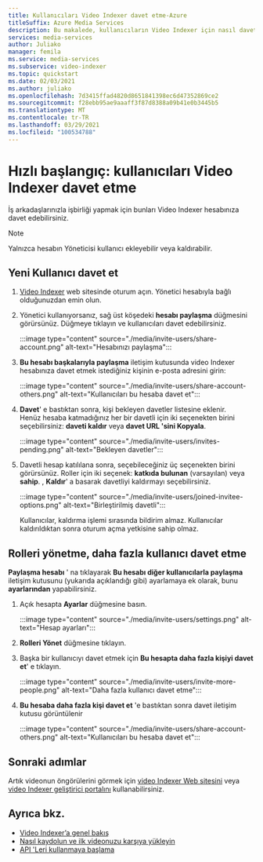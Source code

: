 ```yaml
---
title: Kullanıcıları Video Indexer davet etme-Azure
titleSuffix: Azure Media Services
description: Bu makalede, kullanıcıların Video Indexer için nasıl davet yapılacağı gösterilir.
services: media-services
author: Juliako
manager: femila
ms.service: media-services
ms.subservice: video-indexer
ms.topic: quickstart
ms.date: 02/03/2021
ms.author: juliako
ms.openlocfilehash: 7d3415ffad4820d8651841398ec6d47352869ce2
ms.sourcegitcommit: f28ebb95ae9aaaff3f87d8388a09b41e0b3445b5
ms.translationtype: MT
ms.contentlocale: tr-TR
ms.lasthandoff: 03/29/2021
ms.locfileid: "100534788"
---
```

# <a name="quickstart-invite-users-to-video-indexer"></a>Hızlı başlangıç: kullanıcıları Video Indexer davet etme

İş arkadaşlarınızla işbirliği yapmak için bunları Video Indexer hesabınıza davet edebilirsiniz. 

> [!NOTE]
> Yalnızca hesabın Yöneticisi kullanıcı ekleyebilir veya kaldırabilir.

## <a name="invite-new-users"></a>Yeni Kullanıcı davet et

1. [Video Indexer](https://www.videoindexer.ai/) web sitesinde oturum açın. Yönetici hesabıyla bağlı olduğunuzdan emin olun.
1. Yönetici kullanıyorsanız, sağ üst köşedeki **hesabı paylaşma** düğmesini görürsünüz. Düğmeye tıklayın ve kullanıcıları davet edebilirsiniz. 

    :::image type="content" source="./media/invite-users/share-account.png" alt-text="Hesabınızı paylaşma":::
1. **Bu hesabı başkalarıyla paylaşma** iletişim kutusunda video Indexer hesabınıza davet etmek istediğiniz kişinin e-posta adresini girin:

    :::image type="content" source="./media/invite-users/share-account-others.png" alt-text="Kullanıcıları bu hesaba davet et":::  
1. **Davet**' e bastıktan sonra, kişi bekleyen davetler listesine eklenir. <br/>Henüz hesaba katmadığınız her bir davetli için iki seçenekten birini seçebilirsiniz: **daveti kaldır** veya **davet URL 'sini Kopyala**.

    :::image type="content" source="./media/invite-users/invites-pending.png" alt-text="Bekleyen davetler":::  
1. Davetli hesap katılılana sonra, seçebileceğiniz üç seçenekten birini görürsünüz. Roller için iki seçenek: **katkıda bulunan** (varsayılan) veya **sahip**. , **Kaldır**' a basarak davetliyi kaldırmayı seçebilirsiniz.

    :::image type="content" source="./media/invite-users/joined-invitee-options.png" alt-text="Birleştirilmiş davetli":::  

    Kullanıcılar, kaldırma işlemi sırasında bildirim almaz. Kullanıcılar kaldırıldıktan sonra oturum açma yetkisine sahip olmaz.

## <a name="manage-roles-invite-more-users"></a>Rolleri yönetme, daha fazla kullanıcı davet etme

**Paylaşma hesabı** ' na tıklayarak **Bu hesabı diğer kullanıcılarla paylaşma** iletişim kutusunu (yukarıda açıklandığı gibi) ayarlamaya ek olarak, bunu **ayarlarından** yapabilirsiniz.

1. Açık hesapta **Ayarlar** düğmesine basın. 

    :::image type="content" source="./media/invite-users/settings.png" alt-text="Hesap ayarları":::  
1. **Rolleri Yönet** düğmesine tıklayın.
1. Başka bir kullanıcıyı davet etmek için **Bu hesapta daha fazla kişiyi davet et**' e tıklayın.

    :::image type="content" source="./media/invite-users/invite-more-people.png" alt-text="Daha fazla kullanıcı davet etme":::  
1. **Bu hesaba daha fazla kişi davet et** 'e bastıktan sonra davet iletişim kutusu görüntülenir
 
    :::image type="content" source="./media/invite-users/share-account-others.png" alt-text="Kullanıcıları bu hesaba davet et":::  

## <a name="next-steps"></a>Sonraki adımlar

Artık videonun öngörülerini görmek için [video Indexer Web sitesini](video-indexer-view-edit.md) veya [video Indexer geliştirici portalını](video-indexer-use-apis.md) kullanabilirsiniz.

## <a name="see-also"></a>Ayrıca bkz.

- [Video Indexer’a genel bakış](video-indexer-overview.md)
- [Nasıl kaydolun ve ilk videonuzu karşıya yükleyin](video-indexer-get-started.md)
- [API 'Leri kullanmaya başlama](video-indexer-use-apis.md)
